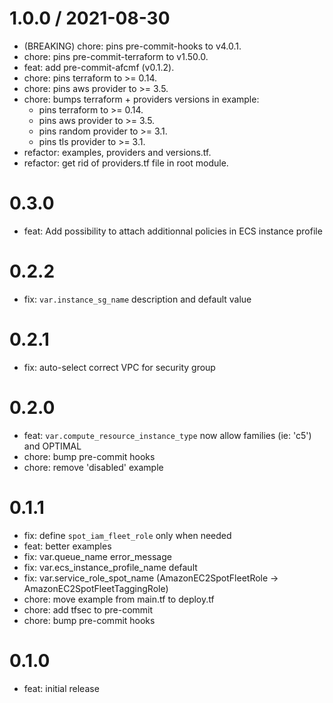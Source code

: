
1.0.0 / 2021-08-30
==================

* (BREAKING) chore: pins pre-commit-hooks to v4.0.1.
* chore: pins pre-commit-terraform to v1.50.0.
* feat: add pre-commit-afcmf (v0.1.2).
* chore: pins terraform to >= 0.14.
* chore: pins aws provider to >= 3.5.
* chore: bumps terraform + providers versions in example:
  - pins terraform to >= 0.14.
  - pins aws provider to >= 3.5.
  - pins random provider to >= 3.1.
  - pins tls provider to >= 3.1.
* refactor: examples, providers and versions.tf.
* refactor: get rid of providers.tf file in root module.

0.3.0
=====

* feat: Add possibility to attach additionnal policies in ECS instance profile

0.2.2
=====

* fix: `var.instance_sg_name` description and default value

0.2.1
=====

* fix: auto-select correct VPC for security group

0.2.0
=====

* feat: `var.compute_resource_instance_type` now allow families (ie: 'c5') and OPTIMAL
* chore: bump pre-commit hooks
* chore: remove 'disabled' example

0.1.1
=====

* fix: define `spot_iam_fleet_role` only when needed
* feat: better examples
* fix: var.queue\_name error\_message
* fix: var.ecs\_instance\_profile\_name default
* fix: var.service\_role\_spot\_name (AmazonEC2SpotFleetRole -> AmazonEC2SpotFleetTaggingRole)
* chore: move example from main.tf to deploy.tf
* chore: add tfsec to pre-commit
* chore: bump pre-commit hooks

0.1.0
=====

* feat: initial release
